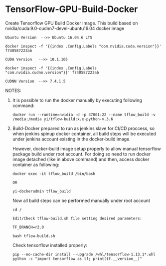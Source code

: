 # TensorFlow-GPU-Build-Docker
Create Tensorflow GPU Build Docker Image. This build based on nvidia/cuda:9.0-cudnn7-devel-ubuntu16.04 docker image
```
Ubuntu Version  -->> Ubuntu 16.04.6 LTS

docker inspect -f '{{index .Config.Labels "com.nvidia.cuda.version"}}' f740587223ab

CUDA Version   -->> 10.1.105

docker inspect -f '{{index .Config.Labels "com.nvidia.cudnn.version"}}' f740587223ab

CUDNN Version  -->> 7.4.1.5
```
NOTES:

1. It is possible to run the docker manually by executing following command:
   ```
   docker run --runtime=nvidia -d -p 37001:22 --name tflow_build -v /media:/media yi/tflow-build:x.x-python-v.3.6
   ```

3. Build-Docker prepared to run as jenkins slave for CI/CD proccess, so when jenkins spinup docker container,
   all build steps will be executed under jenkins account existing in the docker-build image.

   However, docker-build image setup properly to allow manual tensorflow package build under root account.
   For doing so need to run docker image detached (like in above command) and then, access docker container as following:
   ```
   docker exec -it tflow_build /bin/bash
   
   OR
   
   yi-dockeradmin tflow_build
   ```

   Now all build steps can be performed manually under root account
   
   ```
   cd /
   
   Edit/Check tflow-build.sh file setting desired parameters:
   
   TF_BRANCH=r2.0
   
   bash tflow-build.sh
   ```
   
   Check tensorflow installed properly:
   
   ```
   pip --no-cache-dir install --upgrade /whl/tensorflow-1.13.1*.whl
   python -c "import tensorflow as tf; print(tf.__version__)"
   ```
